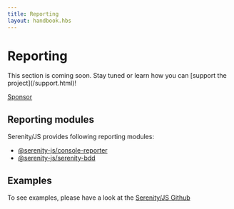 ```yaml
---
title: Reporting
layout: handbook.hbs
---
```

# Reporting

<div class="pro-tip">
    <div class="icon"><i class="fas fa-tools"></i></div>
    <div class="text">
        <p>
            This section is coming soon. Stay tuned or learn how you can [support the project](/support.html)!
        </p>
        <p><a class="github-button" href="https://github.com/sponsors/jan-molak" data-icon="octicon-heart" data-size="large" aria-label="Sponsor @jan-molak on GitHub">Sponsor</a></p>
    </div>
</div>

## Reporting modules

Serenity/JS provides following reporting modules:
- [@serenity-js/console-reporter](/modules/console-reporter)
- [@serenity-js/serenity-bdd](/modules/serenity-bdd)

## Examples

To see examples, please have a look at the [Serenity/JS Github](https://github.com/serenity-js/serenity-js/tree/master/examples)

